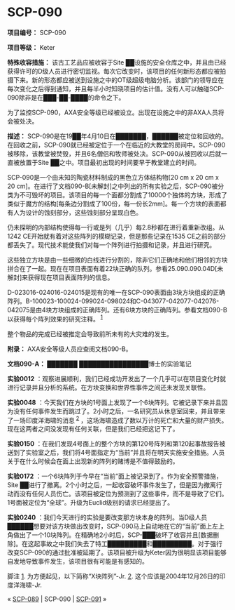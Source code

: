 # SCP-090
                        


**项目编号：** SCP-090

**项目等级：** Keter

**特殊收容措施：** 该古工艺品应被收容于Site ██设施的安全仓库之中，并且由已经获得许可的D级人员进行密切监视。每次它改变时，该项目的任何新形态都应被拍摄下来。新的形态都应被送到设施之中的OT级超级电脑分析。该部门的领导应在每次变化之后得到通知，并且每半小时知晓项目的估计值。没有人可以触碰SCP-090除非是在███-██-████的命令之下。

为了监控SCP-090，AXA安全等级已经被设立。出现在设施之中的非AXA人员将会被处决。

**描述：** SCP-090是在19██年4月10日在███████，██████被定位和回收的。在回收之前，SCP-090就已经被定位于一个在临近的大教堂的房间中。SCP-090被移除，该教堂被焚毁，并且6名僧侣和牧师被处决。SCP-090从被回收以后就一直被放置于Site ██之中。项目最初出现的时间要早于教堂建立的时间。

SCP-090是一个由未知的陶瓷材料制成的黑色立方体结构物[20 cm x 20 cm x 20 cm]。在进行了文档090-B[未解封]之中列出的所有实验之后，SCP-090被分类为不可毁坏的项目。该项目的每一个面都分割成了10000个独体的方块，形成了类似于魔方的结构[每条边分割成了100份，每一份长2mm]。每一个方块的表面都有人为设计的蚀刻部分，这些蚀刻部分呈现白色。

仍未探明的内部结构使得每一行或是列（几乎）每2.8秒都在进行着重新改组。从1242 CE开始就有着对这些阵列的模糊记录，但是那些记录在1535 CE之前的部分都丢失了。现代技术能使我们对每一个阵列进行拍摄和记录，并且进行研究。

这些独立方块是由一些细微的白线进行分割的，除非它们正确地和他们相邻的方块拼合在了一起。现在在项目表面有着22块正确的队列。参看25.090.090.04D[未解封]来获得现在项目表面阵列的信息。

D-023016-024016-024015是现有的唯一在SCP-090表面由3块方块组成的正确阵列。B-100023-100024-099024-098024和C-043077-042077-042076-042075是由4块方块组成的正确阵列。还有6块方块的正确阵列。参看文档090-B以获得每个阵列效果的研究注释。<sup class='footnoteref'>
 <a shape='rect' class='footnoteref' id='footnoteref-1' href='javascript:;' onclick='WIKIDOT.page.utils.scrollToReference(&apos;footnote-1&apos;)'>1</a>
</sup>

整个物品的完成已经被推定会导致前所未有的大灾难的发生。

**附录：** AXA安全等级人员应查阅文档090-B。

**文档090-A：** ███████ ████████████████博士的实验笔记

**实验0012** ：观察进展顺利，我们已经成功开发出了一个几乎可以在项目变化时就进行记录并且分析的系统。在方块变换和世界性事件之间还未发现关联性。

**实验0048** ：今天我们在方块的1号面上发现了一个6块阵列。它被记录下来并且因为没有任何事件发生而跳过了。2小时之后，一名研究员从休息室回来，并且带来了一场印度洋海啸的消息<sup class='footnoteref'>
 <a shape='rect' class='footnoteref' id='footnoteref-2' href='javascript:;' onclick='WIKIDOT.page.utils.scrollToReference(&apos;footnote-2&apos;)'>2</a>
</sup>，这场海啸造成了数以万计的死亡和大量的财产损失。现在这两者之间没发现有任何关联，但是我们已经把这记下了。

**实验0150** ：在我们发现4号面上的整个方块的第120号阵列和第120起事故报告被送到了实验室之后，我们将4号面指定为“当前”并且将在明天实施安全措施。人员关于在什么时候会在面上出现新的阵列的赌博是不值得鼓励的。

**实验0172** ：一个6块阵列于今早在“当前”面上被记录到了。作为安全预警措施，Site ██进行了撤离。2个小时之后，一起收容破坏事件发生了，但是因为撤离行动而没有任何人员伤亡。该项目被定位为预测到了这些事件，而不是导致了它们。1号面被定位为“全球”。升级为Euclid级别的请求已经提出了。

**实验0240** ：我们今天进行的实验是要改变那方块本身的阵列。当D级人员██████想要对该方块做出改变时，SCP-090马上自动地在它的“当前”面上左上角做出了一个10块阵列。在精确地2小时后，SCP-███破坏了收容并且[数据删除]。在这起事故之中我们失去了特工█████████和█████████。对于强行改变SCP-090的通过批准被延期了。该项目被升级为Keter因为很明显该项目能够自发地导致事件发生，该项目很有可能是有感知的。


脚注
<a shape='rect' href='javascript:;' onclick='WIKIDOT.page.utils.scrollToReference(&apos;footnoteref-1&apos;)'>1</a>. 为方便起见，以下简称“X块阵列”-Jr.
<a shape='rect' href='javascript:;' onclick='WIKIDOT.page.utils.scrollToReference(&apos;footnoteref-2&apos;)'>2</a>. 这个应该是2004年12月26日的印度洋海啸-Jr.



« [SCP-089](/scp-089) | SCP-090 | [SCP-091](/scp-091) »





                    
